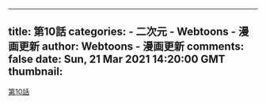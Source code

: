 
---
title: 第10話
categories: 
    - 二次元
    - Webtoons - 漫画更新
author: Webtoons - 漫画更新
comments: false
date: Sun, 21 Mar 2021 14:20:00 GMT
thumbnail: 
---

<div>   
<a href="https://www.webtoons.com/zh-hant/drama/gongzhuweimian/%E7%AC%AC10%E8%A9%B1/viewer?title_no=894&episode_no=10" target="_blank">第10話</a>  
</div>
            